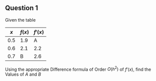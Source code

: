 ## Question 1 
Given the table

$x$|$f(x)$|$f'(x)$
---|------|-------
0.5|1.9|A
0.6|2.1|2.2
0.7|B|2.6

Using the appropriate Difference formula of Order $O(h^2)$ of $f'(x)$, find the Values of $A$ and $B$